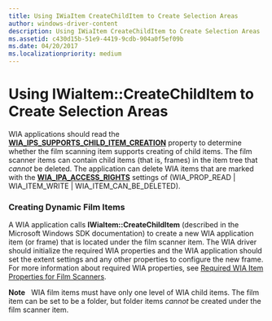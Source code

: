 ```yaml
---
title: Using IWiaItem CreateChildItem to Create Selection Areas
author: windows-driver-content
description: Using IWiaItem CreateChildItem to Create Selection Areas
ms.assetid: c430d15b-51e9-4419-9cdb-904a0f5ef09b
ms.date: 04/20/2017
ms.localizationpriority: medium
---
```


# Using IWiaItem::CreateChildItem to Create Selection Areas





WIA applications should read the [**WIA\_IPS\_SUPPORTS\_CHILD\_ITEM\_CREATION**](https://msdn.microsoft.com/library/windows/hardware/ff552653) property to determine whether the film scanning item supports creating of child items. The film scanner items can contain child items (that is, frames) in the item tree that *cannot* be deleted. The application can delete WIA items that are marked with the [**WIA\_IPA\_ACCESS\_RIGHTS**](https://msdn.microsoft.com/library/windows/hardware/ff551518) settings of (WIA\_PROP\_READ | WIA\_ITEM\_WRITE | WIA\_ITEM\_CAN\_BE\_DELETED).

### Creating Dynamic Film Items

A WIA application calls **IWiaItem::CreateChildItem** (described in the Microsoft Windows SDK documentation) to create a new WIA application item (or frame) that is located under the film scanner item. The WIA driver should initialize the required WIA properties and the WIA application should set the extent settings and any other properties to configure the new frame. For more information about required WIA properties, see [Required WIA Item Properties for Film Scanners](required-wia-item-properties-for-film-scanners.md).

**Note**   WIA film items must have only one level of WIA child items. The film item can be set to be a folder, but folder items *cannot* be created under the film scanner item.

 

 

 




